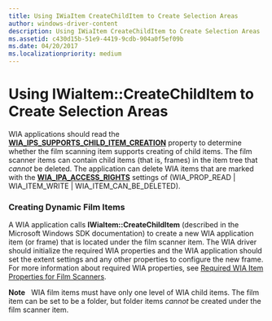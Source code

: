 ```yaml
---
title: Using IWiaItem CreateChildItem to Create Selection Areas
author: windows-driver-content
description: Using IWiaItem CreateChildItem to Create Selection Areas
ms.assetid: c430d15b-51e9-4419-9cdb-904a0f5ef09b
ms.date: 04/20/2017
ms.localizationpriority: medium
---
```


# Using IWiaItem::CreateChildItem to Create Selection Areas





WIA applications should read the [**WIA\_IPS\_SUPPORTS\_CHILD\_ITEM\_CREATION**](https://msdn.microsoft.com/library/windows/hardware/ff552653) property to determine whether the film scanning item supports creating of child items. The film scanner items can contain child items (that is, frames) in the item tree that *cannot* be deleted. The application can delete WIA items that are marked with the [**WIA\_IPA\_ACCESS\_RIGHTS**](https://msdn.microsoft.com/library/windows/hardware/ff551518) settings of (WIA\_PROP\_READ | WIA\_ITEM\_WRITE | WIA\_ITEM\_CAN\_BE\_DELETED).

### Creating Dynamic Film Items

A WIA application calls **IWiaItem::CreateChildItem** (described in the Microsoft Windows SDK documentation) to create a new WIA application item (or frame) that is located under the film scanner item. The WIA driver should initialize the required WIA properties and the WIA application should set the extent settings and any other properties to configure the new frame. For more information about required WIA properties, see [Required WIA Item Properties for Film Scanners](required-wia-item-properties-for-film-scanners.md).

**Note**   WIA film items must have only one level of WIA child items. The film item can be set to be a folder, but folder items *cannot* be created under the film scanner item.

 

 

 




